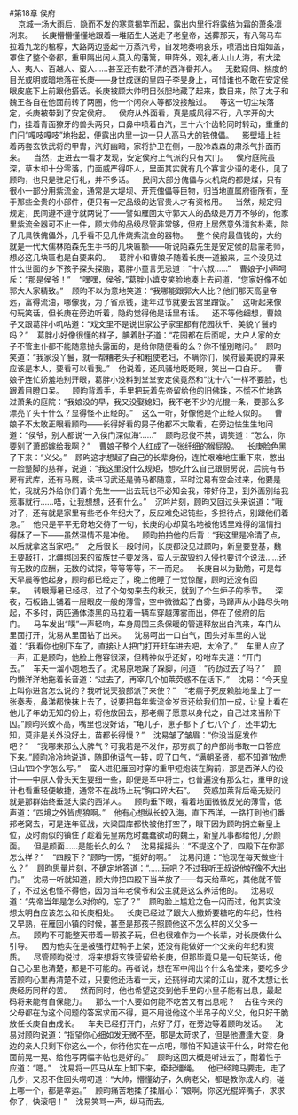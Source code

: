 #第18章 侯府<br />    京城一场大雨后，隐而不发的寒意揭竿而起，露出内里行将露结为霜的萧条凛冽来。    长庚懵懵懂懂地跟着一堆陌生人送走了老皇帝，送葬那天，有八驾马车拉着九龙的棺椁，大路两边竖起十万蒸汽号，自发地奏响哀乐，喷洒出白烟如盖，罩住了整个帝都，重甲隔出闲人莫入的藩篱，甲阵外，观礼者人山人海，有大梁人、夷人、百越人、蛮人……甚至还有数不清的西洋番邦人。    无数窥伺、揣度的目光或明或暗地落在长庚——身世成谜的皇四子李旻身上，可惜谁也不敢在安定侯眼皮底下上前跟他搭话。长庚被顾大帅明目张胆地藏了起来，数日来，除了太子和魏王各自在他面前转了两圈，他一个闲杂人等都没接触过。    等这一切尘埃落定，长庚被带到了安定侯府。    侯府从外面看，真是威风得不行，八字开的大门，挂着青面獠牙的兽头两只，口鼻中喷着白汽，三十六个齿轮同时转动，重重的门闩“嘎吱嘎吱”地抬起，便露出内里一边一只人高马大的铁傀儡。    影壁墙上挂着两套玄铁武将的甲胄，汽灯幽暗，家将护卫在侧，一股冷森森的肃杀气扑面而来。    当然，走进去一看才发现，安定侯府上气派的只有大门。    侯府庭院虽深，草木却十分零落，门面威严得吓人，里面其实就有几个寡言少语的老仆，见了顾昀，也只是驻足行礼，并不多话。    民间大部分傀儡与火机烧的都是煤，只有很小一部分用紫流金，通常是大堤坝、开荒傀儡等巨物，归当地直属府衙所有，至于那些金贵的小部件，便只有一定品级的达官贵人才有资格用。    当然，规定归规定，民间遵不遵守就两说了——譬如雁回太守郭大人的品级是万万不够的，他家里紫流金器可不止一件，顾大帅的品级尽管非常够，但府上居然意外清贫朴素，除了几具铁傀儡外，几乎看不见几件烧紫流金的器物。    整个侯府最值钱的，大约就是一代大儒林陌森先生手书的几块匾额——听说陌森先生是安定侯的启蒙老师，想必这几块匾也是白要来的。    葛胖小和曹娘子随着长庚一道搬来，三个没见过什么世面的乡下孩子探头探脑，葛胖小童言无忌道：“十六叔……”    曹娘子小声呵斥：“那是侯爷！”    “嘿嘿，侯爷，”葛胖小嬉皮笑脸地凑上去问道，“您家好像不如郭大人家精致。”    顾昀不以为意地笑道：“我哪能跟郭大人比？他们那天高皇帝远，富得流油，哪像我，为了省点钱，逢年过节就要去宫里蹭饭。”    这听起来像句玩笑话，但长庚在旁边听着，隐约觉得他是话里有话。    还不等他细想，曹娘子又跟葛胖小叽咕道：“戏文里不是说世家公子家里都有花园秋千、美貌丫鬟的吗？”    葛胖小好像很懂的样子，腆着肚子道：“花园都在后面呢，大户人家的女子不管主仆都不能随意抛头露面的，是给你随便看的么？你不懂别瞎问。”    顾昀笑道：“我家没丫鬟，就一帮糟老头子和粗使老妇，不瞒你们，侯府最美貌的算来应该是本人，要看可以看我。”    他说着，还风骚地眨眨眼，笑出一口白牙。    曹娘子连忙娇羞地别开眼，葛胖小没料到堂堂安定侯竟然和“沈十六”一样不要脸，也跟着目瞪口呆。    顾昀背着手，手里把玩着先帝留给他的旧佛珠，不慌不忙地路过萧条的庭院：“我娘没的早，我又没娶媳妇，我不老不少的光棍一条，要那么多漂亮丫头干什么？显得怪不正经的。”    这么一听，好像他是个正经人似的。    曹娘子不太敢正眼看顾昀——长得好看的男子他都不大敢看，在旁边怯生生地问道：“侯爷，别人都说‘一入侯门深似海’……”    顾昀忍俊不禁，调笑道：“怎么，你要别了萧郎嫁给我啊？”    曹娘子整个人红成了一张纤细的猴屁股。    长庚脸色黑了下来：“义父。”    顾昀这才想起了自己的长辈身份，连忙艰难地庄重下来，憋出一脸蹩脚的慈祥，说道：“我这里没什么规矩，想吃什么自己跟厨房说，后院有书房有武库，还有马厩，读书习武还是骑马都随意，平时沈易有空会过来，他要是忙，我就另外给你们请个先生——出去玩也不必知会我，带好侍卫，到外面别给我惹事就行……唔，让我想想，还有什么。”    沉吟片刻，顾昀又回过头来说道：“哦对了，还有就是家里有些老仆年纪大了，反应难免迟钝些，多担待点，别跟他们着急。”    他只是平平无奇地交待了一句，长庚的心却莫名地被他话里难得的温情扫得酥了一下——虽然温情不是冲他。    顾昀拍拍他的后背：“我这里是冷清了点，以后就拿这当家吧。”    之后很长一段时间，长庚都没见过顾昀，新皇要登基，魏王要敲打，北疆绑回来的蛮族世子要发落，蛮人无故毁约入侵也要讨个说法……还有无数的应酬，无数的试探，等等等等，不一而足。    长庚自以为勤勉，可是每天早晨等他起身，顾昀都已经走了，晚上他睡了一觉惊醒，顾昀还没有回来。    转眼溽暑已经尽，过了个匆匆来去的秋天，就到了个生炉子的季节。    深夜，石板路上铺着一层眼皮一般的薄雪，空中微微起了白雾，马蹄声从小路尽头响起，不多时，两匹通体漆黑的马拉着一辆车穿越薄雾而出，停在了侯府的后门。    马车发出“噗”一声轻响，车身周围三条保暖的管道释放出白汽来，车门从里面打开，沈易从里面钻了出来。    沈易呵出一口白气，回头对车里的人说道：“我看你也别下车了，直接让人把门打开赶车进去吧，太冷了。”    车里人应了一声，正是顾昀，他脸上倦容很深，但精神似乎还好，吩咐车夫道：“开门去。”    车夫一溜小跑地去了。沈易原地跺了跺脚，问道：“药劲过去了吗？”    顾昀懒洋洋地拖着长音道：“过去了，再宰几个加莱荧惑不在话下。”    沈易：“今天皇上叫你进宫怎么说的？我听说天狼部派了来使？”    “老瘸子死皮赖脸地呈上了一张奏表，鼻涕都快抹上去了，说要把每年紫流金岁贡还给我们加一成，让皇上看在他儿子年幼无知的份上，将他放回去，那老瘸子愿意以身代之，自己过来当阶下囚。”顾昀兴致不高，嘴里也没好话，“龟儿子，崽子都下了七八个了，还年幼无知，莫非是关外没好土，苗都长得慢？”    沈易皱了皱眉：“你没当庭发作吧？”    “我哪来那么大脾气？可我若是不发作，那穷疯了的户部尚书敢一口答应下来。”顾昀冷冷地说道，随即他语气一转，叹了口气，“满朝圣贤，都不知道‘放虎归山’四个字怎么写。”    蛮人进犯雁回时穿的重甲短炮装在胸前，那是西洋人的设计——中原人骨头天生要细一些，即便是军中将士，也普遍没有那么壮，重甲的设计也看重轻便敏捷，通常不在战场上玩“胸口碎大石”。    荧惑加莱背后毫无疑问就是那群始终垂涎大梁的西洋人。    顾昀垂下眼，看着地面微微反光的薄雪，低声道：“四境之外皆虎狼啊。”    他有心想纵长蛟入海，直下西洋，一路打到他们番邦老窝去，可是连年征战，大梁国库都快被他打空了，眼下因为顾昀拥立新皇上位，及时雨似的镇住了趁着先皇病危时蠢蠢欲动的魏王，新皇凡事都给他几分颜面。    但是颜面……是能长久的么？    沈易摇摇头：“不提这个了，四殿下在你那怎么样？”    “四殿下？”顾昀一愣，“挺好的啊。”    沈易问道：“他现在每天做些什么？”    顾昀思量片刻，不确定地答道：“……玩吧？不过我听王叔说他好像不大出门。”    沈易一听就知道，顾大帅把四殿下当羊放了——每天给草吃，其他就不管了，不过这也怪不得他，因为当年老侯爷和公主就是这么养活他的。    沈易叹道：“先帝当年是怎么对你的，忘了？”    顾昀脸上尴尬之色一闪而过，他其实没想太明白应该怎么和长庚相处。    长庚已经过了跟大人撒娇要糖吃的年纪，性格又早熟，在雁回小镇的时候，甚至是那孩子照顾他这不怎么样的义父多一点。    顾昀不可能整天带着一帮孩子玩，但也很难作为一个长辈，对长庚做什么引导。    因为他实在是被强行赶鸭子上架，还没有能做好一个父亲的年纪和资质。    尽管顾昀说过，将来想将玄铁营留给长庚，但那毕竟只是一句玩笑话，他自己心里也清楚，那是不可能的。再者说，想在军中闯出个什么名堂来，要吃多少苦顾昀心里再清楚不过，只要他还活着一天，还挑得动大梁的江山，就不太想让长庚经历同样的苦。    然而同时，他也希望这交到他手里的小皇子能有出息，最起码将来能有自保能力。    那么一个人要如何能不吃苦又有出息呢？    古往今来的父母都在为这个问题的答案求而不得，更不用说他这个半吊子的义父，他只好干脆放任长庚自由成长。    车夫已经打开门，点好了灯，在旁边等着顾昀发话。    沈易对顾昀说道：“指望你心细如发无微不至，那是太苛求了，但是他遭逢大变，身边的亲人只剩下你这么一个，你待他实在一点吧，哪怕不知道该干什么，时常在他面前晃一晃、给他写两幅字帖也是好的。”    顾昀这回大概是听进去了，耐着性子应道：“嗯。”    沈易将一匹马从车上卸下来，牵起缰绳。    他已经跨马要走，走了几步，又忍不住回头唠叨道：“大帅，懵懂幼子，久病老父，都是教你成人的，碰上哪一个，都是幸运。”    顾昀痛苦地揉了揉眉心：“娘啊，你这光棍碎嘴子，求求你了，快滚吧！”    沈易笑骂一声，纵马而去。